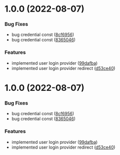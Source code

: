 # 1.0.0 (2022-08-07)


### Bug Fixes

* bug credential const ([8cf6956](https://github.com/valentimaraujo/react-boilerplate/commit/8cf6956f09de989396e86c20558e2bc349b32350))
* bug credential const ([8365046](https://github.com/valentimaraujo/react-boilerplate/commit/8365046a17d4a80d13368bfd2798b51870e687a9))


### Features

* implemented user login provider ([99dafba](https://github.com/valentimaraujo/react-boilerplate/commit/99dafba12bfa7608e9059f1ee7936fd76ab9f096))
* implemented user login provider redirect ([d53ce40](https://github.com/valentimaraujo/react-boilerplate/commit/d53ce40a39e6721c94c6b5041f184dbe5f579c70))

# 1.0.0 (2022-08-07)


### Bug Fixes

* bug credential const ([8cf6956](https://github.com/valentimaraujo/react-boilerplate/commit/8cf6956f09de989396e86c20558e2bc349b32350))
* bug credential const ([8365046](https://github.com/valentimaraujo/react-boilerplate/commit/8365046a17d4a80d13368bfd2798b51870e687a9))


### Features

* implemented user login provider ([99dafba](https://github.com/valentimaraujo/react-boilerplate/commit/99dafba12bfa7608e9059f1ee7936fd76ab9f096))
* implemented user login provider redirect ([d53ce40](https://github.com/valentimaraujo/react-boilerplate/commit/d53ce40a39e6721c94c6b5041f184dbe5f579c70))

